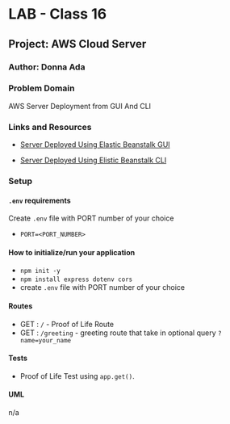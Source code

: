 # LAB - Class 16

## Project: AWS Cloud Server

### Author: Donna Ada

### Problem Domain

AWS Server Deployment from GUI And CLI

### Links and Resources

- [Server Deployed Using Elastic Beanstalk GUI](http://aws-server-gui-env.eba-gpwpewyt.us-west-2.elasticbeanstalk.com/) 

- [Server Deployed Using Elistic Beanstalk CLI](http://aws-server-cl-dev.us-west-2.elasticbeanstalk.com)

### Setup

#### `.env` requirements

Create `.env` file with PORT number of your choice 
  - `PORT=<PORT_NUMBER>`

#### How to initialize/run your application

- `npm init -y`
- `npm install express dotenv cors`
- create `.env` file with PORT number of your choice

#### Routes

- GET : `/` - Proof of Life Route
- GET : `/greeting` - greeting route that take in optional query `?name=your_name`

#### Tests

- Proof of Life Test using `app.get()`.

#### UML

n/a